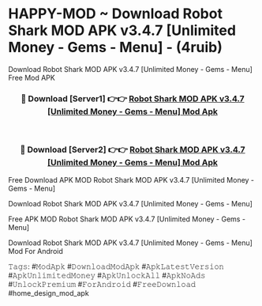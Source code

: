 # HAPPY-MOD ~ Download Robot Shark MOD APK v3.4.7 [Unlimited Money - Gems - Menu] - (4ruib)
Download Robot Shark MOD APK v3.4.7 [Unlimited Money - Gems - Menu] Free Mod APK

<div align="center">
<h3>🔴 Download [Server1] 👉👉 <a href="https://apk-comot.site?title=Robot_Shark_MOD_APK_v3.4.7_[Unlimited_Money_-_Gems_-_Menu]">Robot Shark MOD APK v3.4.7 [Unlimited Money - Gems - Menu] Mod Apk</a></h3><br>

<h3>🔴 Download [Server2] 👉👉 <a href="https://apk-comot.site?title=Robot_Shark_MOD_APK_v3.4.7_[Unlimited_Money_-_Gems_-_Menu]">Robot Shark MOD APK v3.4.7 [Unlimited Money - Gems - Menu] Mod Apk</a></h3>
</div>


Free Download APK MOD Robot Shark MOD APK v3.4.7 [Unlimited Money - Gems - Menu]

Download Robot Shark MOD APK v3.4.7 [Unlimited Money - Gems - Menu] 

Free APK MOD Robot Shark MOD APK v3.4.7 [Unlimited Money - Gems - Menu] 

Download Robot Shark MOD APK v3.4.7 [Unlimited Money - Gems - Menu] Mod For Android

𝚃𝚊𝚐𝚜: #𝙼𝚘𝚍𝙰𝚙𝚔 #𝙳𝚘𝚠𝚗𝚕𝚘𝚊𝚍𝙼𝚘𝚍𝙰𝚙𝚔 #𝙰𝚙𝚔𝙻𝚊𝚝𝚎𝚜𝚝𝚅𝚎𝚛𝚜𝚒𝚘𝚗 #𝙰𝚙𝚔𝚄𝚗𝚕𝚒𝚖𝚒𝚝𝚎𝚍𝙼𝚘𝚗𝚎𝚢 #𝙰𝚙𝚔𝚄𝚗𝚕𝚘𝚌𝚔𝙰𝚕𝚕 #𝙰𝚙𝚔𝙽𝚘𝙰𝚍𝚜 #𝚄𝚗𝚕𝚘𝚌𝚔𝙿𝚛𝚎𝚖𝚒𝚞𝚖 #𝙵𝚘𝚛𝙰𝚗𝚍𝚛𝚘𝚒𝚍 #𝙵𝚛𝚎𝚎𝙳𝚘𝚠𝚗𝚕𝚘𝚊𝚍 #home_design_mod_apk